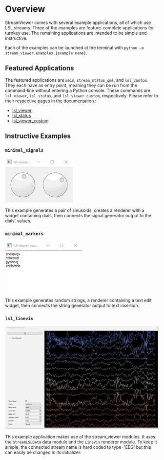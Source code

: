 # Overview

StreamViewer comes with several example applications, all of which use LSL streams. Three of the examples are feature-complete applications for turnkey use. The remaining applications are intended to be simple and instructive.

Each of the examples can be launched at the terminal with `python -m stream_viewer.examples.{example name}`.

## Featured Applications

The featured applications are `main`, `stream_status_qml`, and `lsl_custom`. They each have an entry point, meaning they can be run from the command-line without entering a Python console. These commands are `lsl_viewer`, `lsl_status`, and `lsl_viewer_custom`, respectively. Please refer to their respective pages in the documentation.:

* [lsl_viewer](lsl_viewer.md)
* [lsl_status](lsl_status.md)
* [lsl_viewer_custom](lsl_viewer_custom.md)

## Instructive Examples

### `minimal_signals`
![StreamViewer minsig gif](../../img/stream_viewer-minsig.gif)

This example generates a pair of sinusoids, creates a renderer with a widget containing dials, then connects the signal generator output to the dials' values. 

### `minimal_markers`
![StreamViewer minmark gif](../../img/stream_viewer-minmrk.gif)

This example generates random strings, a renderer containing a text edit widget, then connects the string generator output to text insertion.

### `lsl_linevis`
![StreamViewer LineVis gif](../../img/stream_viewer-LineVis.gif)

This example application makes use of the stream_viewer modules. It uses the `StreamLSLData` data module and the `LineVis` renderer module. To keep it simple, the connected stream name is hard coded to type='EEG' but this can easily be changed in its initializer.

